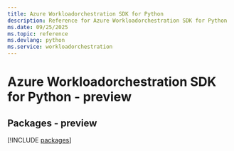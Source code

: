```yaml
---
title: Azure Workloadorchestration SDK for Python
description: Reference for Azure Workloadorchestration SDK for Python
ms.date: 09/25/2025
ms.topic: reference
ms.devlang: python
ms.service: workloadorchestration
---
```

# Azure Workloadorchestration SDK for Python - preview
## Packages - preview
[!INCLUDE [packages](workloadorchestration-index.md)]